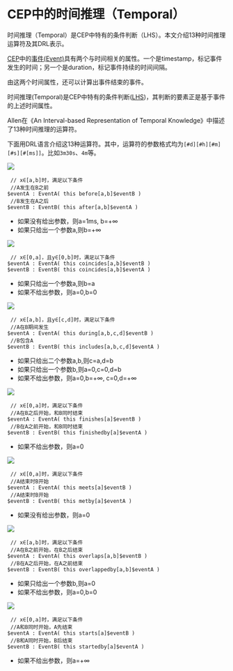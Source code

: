 # CEP中的时间推理（Temporal）
时间推理（Temporal）是CEP中特有的条件判断（LHS）。本文介绍13种时间推理运算符及其DRL表示。

[CEP](https://holbrook.github.io/2012/11/06/about_cep.html)中的[事件(Event)](https://holbrook.github.io/2013/12/21/event_in_CEP.html)具有两个与时间相关的属性。一个是timestamp，标记事件发生的时间；另一个是duration，标记事件持续的时间间隔。

由这两个时间属性，还可以计算出事件结束的事件。

时间推理(Temporal)是CEP中特有的条件判断([LHS](https://holbrook.github.io/2012/12/06/rule_language.html "LHS"))，其判断的要素正是基于事件的上述时间属性。

Allen在《An Interval-based Representation of Temporal Knowledge》中描述了13种时间推理的运算符。

下面用DRL语言介绍这13种运算符。其中，运算符的参数格式均为`[#d][#h][#m][#s][#[ms]]`。比如`3m30s`、`4m`等。

![](https://holbrook.github.io/2013/12/21/Temporal_of_CEP/temporal-after_and_before.png)

```plain
 // x∈[a,b]时，满足以下条件
 //A发生在B之前
$eventA : EventA( this before[a,b]$eventB )
 //B发生在A之后
$eventB : EventB( this after[a,b]$eventA )
```

*   如果没有给出参数，则a=1ms, b=+∞
*   如果只给出一个参数a,则b=+∞

![](https://holbrook.github.io/2013/12/21/Temporal_of_CEP/temporal-coincides.png)

```plain
 // x∈[0,a]，且y∈[0,b]时，满足以下条件
$eventA : EventA( this coincides[a,b]$eventB )
$eventB : EventB( this coincides[a,b]$eventA )
```

*   如果只给出一个参数a,则b=a
*   如果不给出参数，则a=0,b=0

![](https://holbrook.github.io/2013/12/21/Temporal_of_CEP/temporal-during.png)

```plain
 // x∈[a,b]，且y∈[c,d]时，满足以下条件
 //A在B期间发生
$eventA : EventA( this during[a,b,c,d]$eventB )
 //B包含A
$eventB : EventB( this includes[a,b,c,d]$eventA )
```

*   如果只给出二个参数a,b,则c=a,d=b
*   如果只给出一个参数b,则a=0,c=0,d=b
*   如果不给出参数，则a=0,b=+∞, c=0,d=+∞

![](https://holbrook.github.io/2013/12/21/Temporal_of_CEP/temporal-finishes.png)

```plain
 // x∈[0,a]时，满足以下条件
 //A在B之后开始，和B同时结束
$eventA : EventA( this finishes[a]$eventB )
 //B在A之前开始，和B同时结束
$eventB : EventB( this finishedby[a]$eventA )
```

*   如果不给出参数，则a=0

![](https://holbrook.github.io/2013/12/21/Temporal_of_CEP/temporal-after_and_before.png)

```plain
 // x∈[0,a]时，满足以下条件
 //A结束时B开始
$eventA : EventA( this meets[a]$eventB )
 //A结束时B开始
$eventB : EventB( this metby[a]$eventA )
```

*   如果没有给出参数，则a=0

![](https://holbrook.github.io/2013/12/21/Temporal_of_CEP/temporal-overlaps.png)

```plain
 // x∈[a,b]时，满足以下条件
 //A在B之前开始，在B之后结束
$eventA : EventA( this overlaps[a,b]$eventB )
 //B在A之后开始，在A之前结束
$eventB : EventB( this overlappedby[a,b]$eventA )
```

*   如果只给出一个参数b,则a=0
*   如果不给出参数，则a=0,b=0

![](https://holbrook.github.io/2013/12/21/Temporal_of_CEP/temporal-starts.png)

```plain
 // x∈[0,a]时，满足以下条件
 //A和B同时开始，A先结束
$eventA : EventA( this starts[a]$eventB )
 //B和A同时开始，B后结束
$eventB : EventB( this startedby[a]$eventA )
```

*   如果不给出参数，则a=+∞